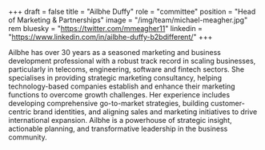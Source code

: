 +++
draft = false
title = "Ailbhe Duffy"
role = "committee"
position = "Head of Marketing & Partnerships"
image = "/img/team/michael-meagher.jpg"
rem bluesky = "https://twitter.com/mmeagher11"
linkedin = "https://www.linkedin.com/in/ailbhe-duffy-b2bdifferent/"
+++

Ailbhe has over 30 years as a seasoned marketing and business development professional with a robust track record in scaling businesses, particularly in telecoms, engineering, software and fintech sectors.  She specialises in providing strategic marketing consultancy, helping technology-based companies establish and enhance their marketing functions to overcome growth challenges. Her experience includes developing comprehensive go-to-market strategies, building customer-centric brand identities, and aligning sales and marketing initiatives to drive international expansion. Ailbhe is a powerhouse of strategic insight, actionable planning, and transformative leadership in the business community. 
